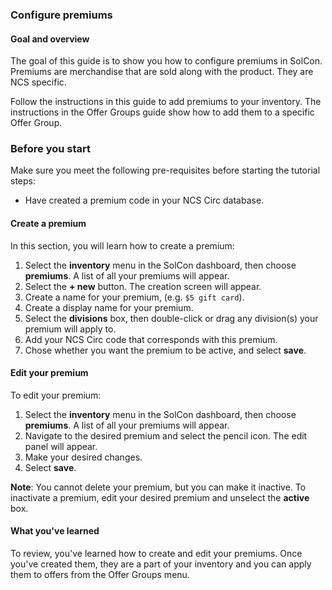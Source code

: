 ### Configure premiums

#### Goal and overview

The goal of this guide is to show you how to configure premiums in SolCon. Premiums are merchandise that are sold along with the product. They are NCS specific.

Follow the instructions in this guide to add premiums to your inventory. The instructions in the Offer Groups guide show how to add them to a specific Offer Group.

### Before you start

Make sure you meet the following pre-requisites before starting the tutorial steps:

* Have created a premium code in your NCS Circ database.

#### Create a premium

In this section, you will learn how to create a premium:

1. Select the **inventory** menu in the SolCon dashboard, then choose **premiums**. A list of all your premiums will appear.
2. Select the **+ new** button. The creation screen will appear.
3. Create a name for your premium, (e.g. `$5 gift card`).
4. Create a display name for your premium.
5. Select the **divisions** box, then double-click or drag any division(s) your premium will apply to.
6. Add your NCS Circ code that corresponds with this premium.
7. Chose whether you want the premium to be active, and select **save**.

#### Edit your premium

To edit your premium:

1. Select the **inventory** menu in the SolCon dashboard, then choose **premiums**. A list of all your premiums will appear.
2. Navigate to the desired premium and select the pencil icon. The edit panel will appear.
3. Make your desired changes.
4. Select **save**.

**Note**: You cannot delete your premium, but you can make it inactive. To inactivate a premium, edit your desired premium and unselect the **active** box.

#### What you've learned

To review, you've learned how to create and edit your premiums. Once you've created them, they are a part of your inventory and you can apply them to offers from the Offer Groups menu.